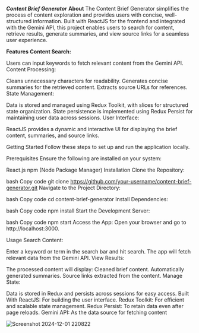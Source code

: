 ***Content Brief Generator***
**About**
The Content Brief Generator simplifies the process of content exploration and provides users with concise, well-structured information. 
Built with ReactJS for the frontend and integrated with the Gemini API, this project enables users to search for content, retrieve results, generate summaries, and view source links for a seamless user experience.


**Features**
**Content Search:**

Users can input keywords to fetch relevant content from the Gemini API.
Content Processing:

Cleans unnecessary characters for readability.
Generates concise summaries for the retrieved content.
Extracts source URLs for references.
State Management:

Data is stored and managed using Redux Toolkit, with slices for structured state organization.
State persistence is implemented using Redux Persist for maintaining user data across sessions.
User Interface:

ReactJS provides a dynamic and interactive UI for displaying the brief content, summaries, and source links.

Getting Started
Follow these steps to set up and run the application locally.

Prerequisites
Ensure the following are installed on your system:

React.js
npm (Node Package Manager)
Installation
Clone the Repository:

bash
Copy code
git clone https://github.com/your-username/content-brief-generator.git
Navigate to the Project Directory:

bash
Copy code
cd content-brief-generator
Install Dependencies:

bash
Copy code
npm install
Start the Development Server:

bash
Copy code
npm start
Access the App:
Open your browser and go to http://localhost:3000.

Usage
Search Content:

Enter a keyword or term in the search bar and hit search.
The app will fetch relevant data from the Gemini API.
View Results:

The processed content will display:
Cleaned brief content.
Automatically generated summaries.
Source links extracted from the content.
Manage State:

Data is stored in Redux and persists across sessions for easy access.
Built With
ReactJS: For building the user interface.
Redux Toolkit: For efficient and scalable state management.
Redux Persist: To retain data even after page reloads.
Gemini API: As the data source for fetching content

![Screenshot 2024-12-01 220822](https://github.com/user-attachments/assets/4ec470a7-ad85-4661-b0a8-dbd14de7e021)

